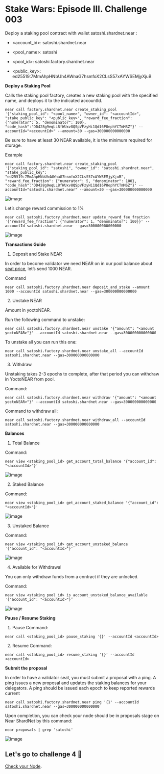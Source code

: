 # Stake Wars: Episode III. Challenge 003

Deploy a staking pool contract with wallet satoshi.shardnet.near :

* <account_id>: satoshi.shardnet.near

* <pool_name>: satoshi

* <pool_id>: satoshi.factory.shardnet.near

* <public_key>: ed25519:7MmAhpHNbUh4AWnaG7hsmfoX2CLsS57xAYWSEMjyXjuB

**Deploy a Staking Pool**

Calls the staking pool factory, creates a new staking pool with the specified name, and deploys it to the indicated accountId.

```
near call factory.shardnet.near create_staking_pool '{"staking_pool_id": "<pool_name>", "owner_id": "<accountId>", "stake_public_key": "<public_key>", "reward_fee_fraction": {"numerator": 5, "denominator": 100}, "code_hash":"DD428g9eqLL8fWUxv8QSpVFzyHi1Qd16P8ephYCTmMSZ"}' --accountId="<accountId>" --amount=30 --gas=300000000000000
```
Be sure to have at least 30 NEAR available, it is the minimum required for storage.

Example 
```
near call factory.shardnet.near create_staking_pool '{"staking_pool_id": "satoshi", "owner_id": "satoshi.shardnet.near", "stake_public_key": "ed25519:7MmAhpHNbUh4AWnaG7hsmfoX2CLsS57xAYWSEMjyXjuB", "reward_fee_fraction": {"numerator": 5, "denominator": 100}, "code_hash":"DD428g9eqLL8fWUxv8QSpVFzyHi1Qd16P8ephYCTmMSZ"}' --accountId="satoshi.shardnet.near" --amount=30 --gas=300000000000000
```

![image](https://user-images.githubusercontent.com/6175292/181878400-cdfa5395-a1f2-4336-8e6a-542fc5a58254.png)

Let’s change reward commission to 1%

```
near call satoshi.factory.shardnet.near update_reward_fee_fraction '{"reward_fee_fraction": {"numerator": 1, "denominator": 100}}' --accountId satoshi.shardnet.near --gas=300000000000000
```
![image](https://user-images.githubusercontent.com/6175292/181878981-278630e1-8d84-49b6-8ed0-54b0192c2a63.png)

**Transactions Guide**


1. Deposit and Stake NEAR

In order to become validator we need NEAR on in our pool balance about [seat price](https://explorer.shardnet.near.org/nodes/validators), let’s send 1000 NEAR.

Command
```
near call satoshi.factory.shardnet.near deposit_and_stake --amount 1000 --accountId satoshi.shardnet.near --gas=300000000000000
```
   
 2. Unstake NEAR
   
Amount in yoctoNEAR.
 
  Run the following command to unstake:
 ```
 near call satoshi.factory.shardnet.near unstake '{"amount": "<amount yoctoNEAR>"}' --accountId satoshi.shardnet.near --gas=300000000000000
  ```
To unstake all you can run this one:
  ```
 near call satoshi.factory.shardnet.near unstake_all --accountId satoshi.shardnet.near --gas=300000000000000
```
3. Withdraw
  
 Unstaking takes 2-3 epochs to complete, after that period you can withdraw in YoctoNEAR from pool.
 
 Command:
 ```
 near call satoshi.factory.shardnet.near withdraw '{"amount": "<amount yoctoNEAR>"}' --accountId satoshi.shardnet.near --gas=300000000000000
  ```
 Command to withdraw all:
  
 ```
near call satoshi.factory.shardnet.near withdraw_all --accountId satoshi.shardnet.near --gas=300000000000000
```
**Balances** 

1. Total Balance

Command:
```
near view <staking_pool_id> get_account_total_balance '{"account_id": "<accountId>"}'
```
![image](https://user-images.githubusercontent.com/6175292/181879848-e21749c6-b558-4bbc-bae4-5eafab888c66.png)

2. Staked Balance

Command:
```
near view <staking_pool_id> get_account_staked_balance '{"account_id": "<accountId>"}'
```
![image](https://user-images.githubusercontent.com/6175292/181879874-5e6effff-394a-440b-8397-42977e170dab.png)

3. Unstaked Balance

Command:
```
near view <staking_pool_id> get_account_unstaked_balance '{"account_id": "<accountId>"}'
```
![image](https://user-images.githubusercontent.com/6175292/181879907-aec48184-d47f-4e7f-b933-6f618367b161.png)

4. Available for Withdrawal

You can only withdraw funds from a contract if they are unlocked.

Command:
```
near view <staking_pool_id> is_account_unstaked_balance_available '{"account_id": "<accountId>"}'
```
![image](https://user-images.githubusercontent.com/6175292/181879927-abb01748-6c83-4db5-8bb9-7521b0a985db.png)

**Pause / Resume Staking**
1. Pause
Command:
```
near call <staking_pool_id> pause_staking '{}' --accountId <accountId>
```
2. Resume
Command:
```
near call <staking_pool_id> resume_staking '{}' --accountId <accountId>
```
**Submit the proposal** 

In order to have a validator seat, you must submit a proposal with a ping. A ping issues a new proposal and updates the staking balances for your delegators. A ping should be issued each epoch to keep reported rewards current
```
near call satoshi.factory.shardnet.near ping '{}' --accountId satoshi.shardnet.near --gas=300000000000000
```
Upon completion, you can check your node should be in proposals stage on Near ShardNet by this command:
```
near proposals | grep 'satoshi'
```
![image](https://user-images.githubusercontent.com/6175292/181879740-0278f001-83db-4bb5-9d7b-e936b8229c9a.png)

## Let's go to challenge 4 🚀

[Check your Node]().
  
